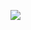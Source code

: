 ![](/Notatki/Semestr%203/Inżynierskie%20zastosowania%20statystyki/Wykłady/Wykład%206/Drawing%202023-11-16%2015.13.18.excalidraw.svg)
